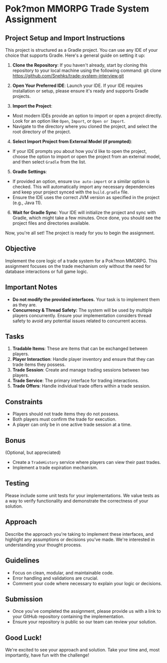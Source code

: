 # Pok?mon MMORPG Trade System Assignment

## Project Setup and Import Instructions

This project is structured as a Gradle project. You can use any IDE of your choice that supports Gradle. Here's a general guide on setting it up:

1. **Clone the Repository**: If you haven't already, start by cloning this repository to your local machine using the following command:
   git clone https://github.com/Snehks/trade-system-interview.git

2. **Open Your Preferred IDE**: Launch your IDE. If your IDE requires installation or setup, please ensure it's ready and supports Gradle projects.

3. **Import the Project**:
- Most modern IDEs provide an option to import or open a project directly. Look for an option like `Open`, `Import`, or `Open or Import`.
- Navigate to the directory where you cloned the project, and select the root directory of the project.

4. **Select Import Project from External Model (if prompted)**:
- If your IDE prompts you about how you'd like to open the project, choose the option to import or open the project from an external model, and then select `Gradle` from the list.

5. **Gradle Settings**:
- If provided an option, ensure `Use auto-import` or a similar option is checked. This will automatically import any necessary dependencies and keep your project synced with the `build.gradle` file.
- Ensure the IDE uses the correct JVM version as specified in the project (e.g., Java 11).

6. **Wait for Gradle Sync**: Your IDE will initialize the project and sync with Gradle, which might take a few minutes. Once done, you should see the project files and directories available.

Now, you're all set! The project is ready for you to begin the assignment.


## Objective

Implement the core logic of a trade system for a Pok?mon MMORPG. This assignment focuses on the trade mechanism only without the need for database interactions or full game logic.

## Important Notes

- **Do not modify the provided interfaces.** Your task is to implement them as they are.
- **Concurrency & Thread Safety:** The system will be used by multiple players concurrently. Ensure your implementation considers thread safety to avoid any potential issues related to concurrent access.

## Tasks

1. **Tradable Items**: These are items that can be exchanged between players.
2. **Player Interaction**: Handle player inventory and ensure that they can trade items they possess.
3. **Trade Session**: Create and manage trading sessions between two players.
4. **Trade Service**: The primary interface for trading interactions.
5. **Trade Offers**: Handle individual trade offers within a trade session.

## Constraints

- Players should not trade items they do not possess.
- Both players must confirm the trade for execution.
- A player can only be in one active trade session at a time.

## Bonus

(Optional, but appreciated)

- Create a `TradeHistory` service where players can view their past trades.
- Implement a trade expiration mechanism.

## Testing

Please include some unit tests for your implementations. We value tests as a way to verify functionality and demonstrate the correctness of your solution.

## Approach

Describe the approach you're taking to implement these interfaces, and highlight any assumptions or decisions you've made. We're interested in understanding your thought process.

## Guidelines

- Focus on clean, modular, and maintainable code.
- Error handling and validations are crucial.
- Comment your code where necessary to explain your logic or decisions.

## Submission

- Once you've completed the assignment, please provide us with a link to your GitHub repository containing the implementation.
- Ensure your repository is public so our team can review your solution.

## Good Luck!

We're excited to see your approach and solution. Take your time and, most importantly, have fun with the challenge!
